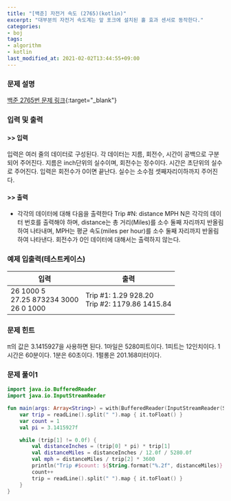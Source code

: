 ```yaml
---
title: "[백준] 자전거 속도 (2765)(kotlin)"
excerpt: "대부분의 자전거 속도계는 앞 포크에 설치된 홀 효과 센서로 동작한다."
categories:
- boj
tags:
- algorithm
- kotlin
last_modified_at: 2021-02-02T13:44:55+09:00
---
```



### 문제 설명
[백준 2765번 문제 링크](https://www.acmicpc.net/problem/2765#description){:target="_blank"}




### 입력 및 출력
#### >> 입력
입력은 여러 줄의 데이터로 구성된다. 각 데이터는 지름, 회전수, 시간이 공백으로 구분되어 주어진다. 지름은 inch단위의 실수이며, 회전수는 정수이다. 시간은 초단위의 실수로 주어진다. 입력은 회전수가 0이면 끝난다. 실수는 소수점 셋째자리이하까지 주어진다.



#### >> 출력
* 각각의 데이터에 대해 다음을 출력한다
Trip #N: distance MPH
N은 각각의 데이터 번호를 출력해야 하며, distance는 총 거리(Miles)를 소수 둘째 자리까지 반올림하여 나타내며, MPH는 평균 속도(miles per hour)를 소수 둘째 자리까지 반올림하여 나타낸다. 회전수가 0인 데이터에 대해서는 출력하지 않는다.





### 예제 입출력(테스트케이스)


|입력|출력|
|-----|------|
|26 1000 5<br>27.25 873234 3000<br>26 0 1000|Trip #1: 1.29 928.20<br>Trip #2: 1179.86 1415.84|




### 문제 힌트


π의 값은 3.1415927을 사용하면 된다.
1마일은 5280피트이다.
1피트는 12인치이다.
1시간은 60분이다.
1분은 60초이다.
1펄롱은 201.168미터이다.




### 문제 풀이1
```kotlin
import java.io.BufferedReader
import java.io.InputStreamReader

fun main(args: Array<String>) = with(BufferedReader(InputStreamReader(System.`in`))) {
    var trip = readLine().split(" ").map { it.toFloat() }
    var count = 1
    val pi = 3.1415927f

    while (trip[1] != 0.0f) {
        val distanceInches = (trip[0] * pi) * trip[1]
        val distanceMiles = distanceInches / 12.0f / 5280.0f
        val mph = distanceMiles / trip[2] * 3600
        println("Trip #$count: ${String.format("%.2f", distanceMiles)} ${String.format("%.2f", mph)}")
        count++
        trip = readLine().split(" ").map { it.toFloat() }
    }
}
```